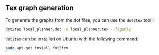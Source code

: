 ## Tex graph generation 


To generate the graphs from the dot files, you can use the `dot2tex` tool :
```bash
dot2tex local_planner.dot -o local_planner.tex --figonly
```


`dot2tex` can be installed on Ubuntu with the following command:
```bash
sudo apt-get install dot2tex
```
